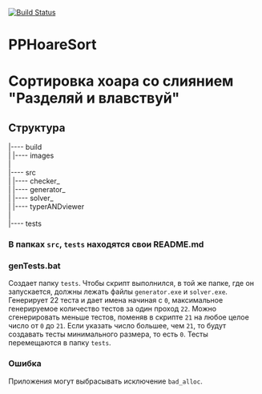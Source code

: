 [![Build Status](https://travis-ci.org/DmitrichevNick/PPHoareSort.svg?branch=master)](https://travis-ci.org/DmitrichevNick/PPHoareSort)

# PPHoareSort

# Сортировка хоара со слиянием "Разделяй и влавствуй"

## Структура

|---- build  
|
|---- images   
|  
|---- src  
|     |---- checker_  
|     |---- generator_   
|     |---- solver_   
|     |---- typerANDviewer      
|  
|---- tests

### В папках `src`, `tests` находятся свои README.md

### genTests.bat 

Создает папку `tests`.
Чтобы скрипт выполнился, в той же папке, где он запускается, должны лежать файлы `generator.exe` и `solver.exe`.
Генерирует 22 теста и дает имена начиная с `0`, максимальное генерируемое количество тестов за один проход `22`.
Можно сгенерировать меньше тестов, поменяв в скрипте `21` на любое целое число от `0` до `21`.
Если указать число большее, чем `21`, то будут создавать тесты минимального размера, то есть `0`.
Тесты перемещаются в папку `tests`.

### Ошибка

Приложения могут выбрасывать исключение `bad_alloc`.
